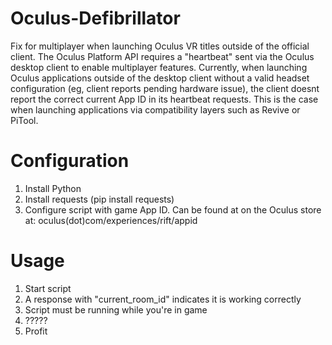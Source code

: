 # Oculus-Defibrillator
Fix for multiplayer when launching Oculus VR titles outside of the official client. The Oculus Platform API requires a "heartbeat" sent via the Oculus desktop client to enable multiplayer features. Currently, when launching Oculus applications outside of the desktop client without a valid headset configuration (eg, client reports pending hardware issue), the client doesnt report the correct current App ID in its heartbeat requests. This is the case when launching applications via compatibility layers such as Revive or PiTool.
# Configuration
1. Install Python
2. Install requests (pip install requests)
3. Configure script with game App ID. Can be found at on the Oculus store at: oculus(dot)com/experiences/rift/appid
# Usage
1. Start script
2. A response with "current_room_id" indicates it is working correctly
3. Script must be running while you're in game
4. ?????
5. Profit
